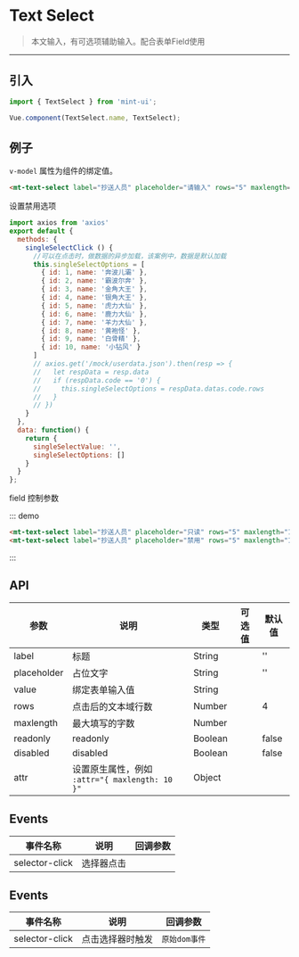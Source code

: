 # Text Select

> 本文输入，有可选项辅助输入。配合表单Field使用

-------------

## 引入

```javascript
import { TextSelect } from 'mint-ui';

Vue.component(TextSelect.name, TextSelect);
```

## 例子

`v-model` 属性为组件的绑定值。


```html
<mt-text-select label="抄送人员" placeholder="请输入" rows="5" maxlength="100" :options="singleSelectOptions" v-model="singleSelectValue" @selector-click="singleSelectClick"></mt-text-select>
```
设置禁用选项
```javascript
import axios from 'axios'
export default {
  methods: {
    singleSelectClick () {
      //可以在点击时，做数据的异步加载，该案例中，数据是默认加载
      this.singleSelectOptions = [
        { id: 1, name: '奔波儿灞' },
        { id: 2, name: '霸波尔奔' },
        { id: 3, name: '金角大王' },
        { id: 4, name: '银角大王' },
        { id: 5, name: '虎力大仙' },
        { id: 6, name: '鹿力大仙' },
        { id: 7, name: '羊力大仙' },
        { id: 8, name: '黄袍怪' },
        { id: 9, name: '白骨精' },
        { id: 10, name: '小钻风' }
      ]
      // axios.get('/mock/userdata.json').then(resp => {
      //   let respData = resp.data
      //   if (respData.code == '0') {
      //     this.singleSelectOptions = respData.datas.code.rows
      //   }
      // })
    }
  },
  data: function() {
    return {
      singleSelectValue: '',
      singleSelectOptions: []
    }
  }
};
```


field 控制参数

::: demo
```html
<mt-text-select label="抄送人员" placeholder="只读" rows="5" maxlength="100" :readonly="true" :options="singleSelectOptions"></mt-text-select>
<mt-text-select label="抄送人员" placeholder="禁用" rows="5" maxlength="100" :disabled="true" :options="singleSelectOptions"></mt-text-select>
```
:::


## API
| 参数 | 说明 | 类型 | 可选值 | 默认值 |
|------|-------|---------|-------|--------|
| label | 标题 | String | | '' |
| placeholder | 占位文字 | String | | '' |
| value | 绑定表单输入值 | String | | |
| rows | 点击后的文本域行数 | Number | | 4 |
| maxlength | 最大填写的字数 | Number | |  |
| readonly | readonly |Boolean | | false |
| disabled | disabled |Boolean | | false |
| attr | 设置原生属性，例如 `:attr="{ maxlength: 10 }"` | Object | |

## Events
| 事件名称 | 说明 | 回调参数 |
|------|-------|---------|
| selector-click | 选择器点击 |  |


<script>
import axios from 'axios'
export default {
  methods: {
    singleSelectClick () {
      //可以在点击时，做数据的异步加载，该案例中，数据是默认加载
      this.singleSelectOptions = [
        { id: 1, name: '奔波儿灞' },
        { id: 2, name: '霸波尔奔' },
        { id: 3, name: '金角大王' },
        { id: 4, name: '银角大王' },
        { id: 5, name: '虎力大仙' },
        { id: 6, name: '鹿力大仙' },
        { id: 7, name: '羊力大仙' },
        { id: 8, name: '黄袍怪' },
        { id: 9, name: '白骨精' },
        { id: 10, name: '小钻风' }
      ]
      // axios.get('/mock/userdata.json').then(resp => {
      //   let respData = resp.data
      //   if (respData.code == '0') {
      //     this.singleSelectOptions = respData.datas.code.rows
      //   }
      // })
    }
  },
  data: function() {
    return {
      singleSelectValue: '',
      singleSelectOptions: []
    }
  }
};
</script>

## Events
| 事件名称 | 说明 | 回调参数 |
|---------- |-------- |---------- |
| selector-click  | 点击选择器时触发 | `原始dom事件`  |
